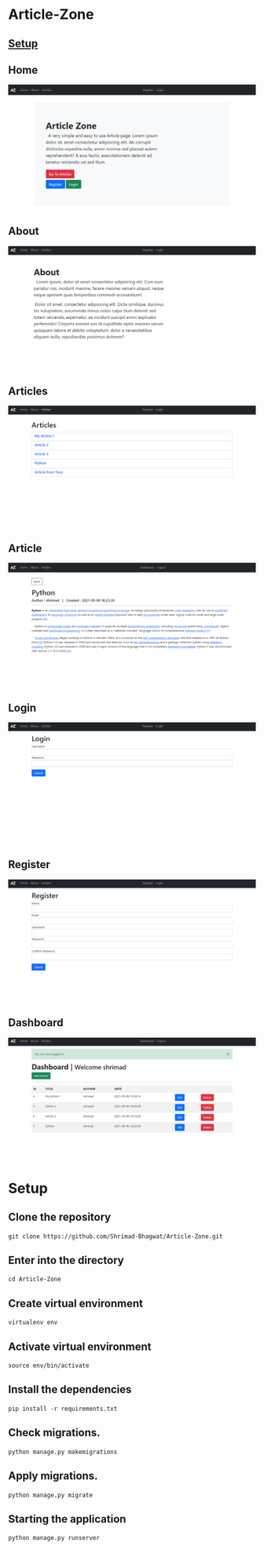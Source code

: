 # Article-Zone

## [Setup](#setup)

## Home
![Article Zone Home](./img/Home.png)
## About
![Article Zone About](./img/About.png)
## Articles
![Article Zone Articles](./img/Articles.png)
## Article
![Article Zone Articles](./img/ArticlePython.png)


## Login
![Article Zone Login](./img/Login.png)
## Register
![Article Zone Register](./img/Register.png)
## Dashboard
![Article Zone Dashboard](./img/Dashboard.png)


# Setup

## Clone the repository
```
git clone https://github.com/Shrimad-Bhagwat/Article-Zone.git
```

## Enter into the directory
```
cd Article-Zone
```

## Create virtual environment 
```
virtualenv env
```

## Activate virtual environment 
```
source env/bin/activate
```

## Install the dependencies
```
pip install -r requirements.txt
```

## Check migrations.
```
python manage.py makemigrations
```

## Apply migrations.
```
python manage.py migrate
```

## Starting the application
```
python manage.py runserver
```
